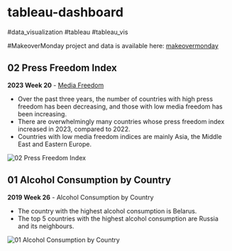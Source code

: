 # tableau-dashboard
#data_visualization #tableau #tableau_vis 

#MakeoverMonday project and data is available here: [makeovermonday](https://www.makeovermonday.co.uk/data/)

## 02 Press Freedom Index


**2023 Week 20** - [Media Freedom](https://www.theguardian.com/media/2023/may/03/media-freedom-in-dire-state-in-record-number-of-countries-report-finds?CMP=Share_iOSApp_Other)

- Over the past three years, the number of countries with high press freedom has been decreasing, and those with low media freedom has been increasing.
- There are overwhelmingly many countries whose press freedom index increased in 2023, compared to 2022.
- Countries with low media freedom indices are mainly Asia, the Middle East and Eastern Europe.

![02 Press Freedom Index](https://github.com/arianehanbi/tableau-dashboard/assets/37695060/354e7262-69b2-4eed-9352-278e26432263)



## 01 Alcohol Consumption by Country


**2019 Week 26** - Alcohol Consumption by Country

- The country with the highest alcohol consumption is Belarus.
- The top 5 countries with the highest alcohol consumption are Russia and its neighbours.


![01 Alcohol Consumption by Country](https://github.com/arianehanbi/tableau-dashboard/assets/37695060/b1ff5be4-3518-4e0b-842b-42dc24b72ae9)


